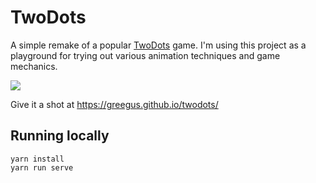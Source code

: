 # TwoDots

A simple remake of a popular [TwoDots](https://play.google.com/store/apps/details?id=com.weplaydots.twodotsandroid&hl=cs) game. I'm using this project as a playground for trying out various animation techniques and game mechanics.

![](http://g.recordit.co/w1P91Zt7c9.gif)

Give it a shot at https://greegus.github.io/twodots/

## Running locally
```shell script
yarn install
yarn run serve
```

